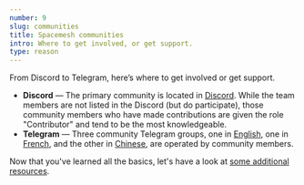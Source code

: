 ```yaml
---
number: 9
slug: communities
title: Spacemesh communities
intro: Where to get involved, or get support.
type: reason
---
```


From Discord to Telegram, here’s where to get involved or get support.

- **Discord** — The primary community is located in [Discord](https://chat.spacemesh.io/). While the team members are not listed in the Discord (but do participate), those community members who have made contributions are given the role "Contributor" and tend to be the most knowledgeable.
- **Telegram** — Three community Telegram groups, one in [English](https://t.me/spacemeshen), one in [French](https://t.me/spacemeshfr), and the other in [Chinese](https://t.me/spacemesh_chinese), are operated by community members.

Now that you've learned all the basics, let's have a look at [some additional resources](/resources).
